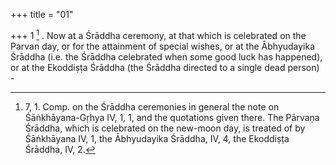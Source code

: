 +++
title = "01"

+++
1 [^1] . Now at a Śrāddha ceremony, at that which is celebrated on the Parvan day, or for the attainment of special wishes, or at the Ābhyudayika Śrāddha (i.e. the Śrāddha celebrated when some good luck has happened), or at the Ekoddiṣṭa Śrāddha (the Śrāddha directed to a single dead person) - 


[^1]:  7, 1. Comp. on the Śrāddha ceremonies in general the note on Śāṅkhāyana-Gṛhya IV, 1, 1, and the quotations given there. The Pārvaṇa Śrāddha, which is celebrated on the new-moon day, is treated of by Śāṅkhāyana IV, 1, the Ābhyudayika Śrāddha, IV, 4, the Ekoddiṣṭa Śrāddha, IV, 2.

